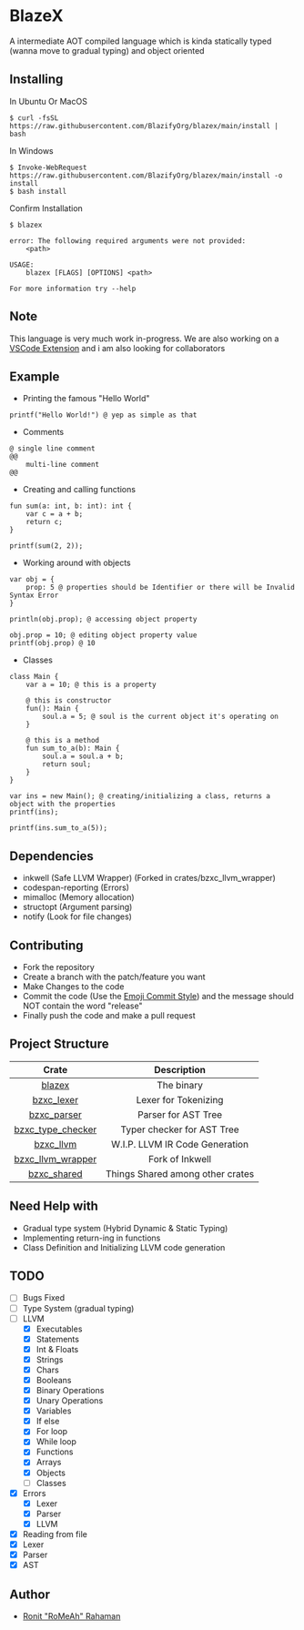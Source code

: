 # BlazeX
A intermediate AOT compiled language which is kinda statically typed (wanna move to gradual typing) and object oriented

## Installing

In Ubuntu Or MacOS

```shell
$ curl -fsSL https://raw.githubusercontent.com/BlazifyOrg/blazex/main/install | bash
```

In Windows

```shell
$ Invoke-WebRequest https://raw.githubusercontent.com/BlazifyOrg/blazex/main/install -o install
$ bash install
```

Confirm Installation

```shell
$ blazex
```

```
error: The following required arguments were not provided:
    <path>

USAGE:
    blazex [FLAGS] [OPTIONS] <path>

For more information try --help
```

## Note

This language is very much work in-progress. We are also working on a [VSCode Extension](https://github.com/BlazifyOrg/blazexscript-vscode) and i am also looking for collaborators

## Example

- Printing the famous "Hello World"

```bzx
printf("Hello World!") @ yep as simple as that
```

- Comments

```bzx
@ single line comment
@@
	multi-line comment
@@
```

- Creating and calling functions

```bzx
fun sum(a: int, b: int): int {
    var c = a + b;
    return c;
}

printf(sum(2, 2));
```

- Working around with objects

```bzx
var obj = {
    prop: 5 @ properties should be Identifier or there will be Invalid Syntax Error
}

println(obj.prop); @ accessing object property

obj.prop = 10; @ editing object property value
printf(obj.prop) @ 10
```

- Classes

```bzx
class Main {
    var a = 10; @ this is a property

    @ this is constructor
    fun(): Main {
        soul.a = 5; @ soul is the current object it's operating on
    }

    @ this is a method
    fun sum_to_a(b): Main {
        soul.a = soul.a + b;
        return soul;
    }
}

var ins = new Main(); @ creating/initializing a class, returns a object with the properties
printf(ins);

printf(ins.sum_to_a(5));
```

## Dependencies
- inkwell (Safe LLVM Wrapper) (Forked in crates/bzxc_llvm_wrapper)
- codespan-reporting (Errors)
- mimalloc (Memory allocation)
- structopt (Argument parsing)
- notify (Look for file changes)


## Contributing

- Fork the repository
- Create a branch with the patch/feature you want
- Make Changes to the code
- Commit the code (Use the [Emoji Commit Style](https://gist.github.com/RoMeAh/29cb5008266ab14ace12ac865bfe0538)) and the message should NOT contain the word "release"
- Finally push the code and make a pull request

## Project Structure

|                     Crate                     |           Description            |
| :-------------------------------------------: | :------------------------------: |
|            [blazex](crates/blazex)            |            The binary            |
|        [bzxc_lexer](crates/bzxc_lexer)        |       Lexer for Tokenizing       |
|       [bzxc_parser](crates/bzxc_parser)       |       Parser for AST Tree        |
| [bzxc_type_checker](crates/bzxc_type_checker) |    Typer checker for AST Tree    |
|         [bzxc_llvm](crates/bzxc_llvm)         |  W.I.P. LLVM IR Code Generation  |
| [bzxc_llvm_wrapper](crates/bzxc_llvm_wrapper) |         Fork of Inkwell          |
|       [bzxc_shared](crates/bzxc_shared)       | Things Shared among other crates |

## Need Help with
- Gradual type system (Hybrid Dynamic & Static Typing)
- Implementing return-ing in functions
- Class Definition and Initializing LLVM code generation

## TODO

- [ ] Bugs Fixed
- [ ] Type System (gradual typing)
- [ ] LLVM
  - [x] Executables
  - [x] Statements
  - [x] Int & Floats
  - [x] Strings
  - [x] Chars
  - [x] Booleans
  - [x] Binary Operations
  - [x] Unary Operations
  - [x] Variables
  - [x] If else
  - [x] For loop
  - [x] While loop
  - [x] Functions
  - [x] Arrays
  - [x] Objects
  - [ ] Classes
- [x] Errors
  - [x] Lexer
  - [x] Parser
  - [x] LLVM 
- [x] Reading from file
- [x] Lexer
- [x] Parser
- [x] AST

## Author

- [Ronit "RoMeAh" Rahaman](https://blazify.rocks/team/)
